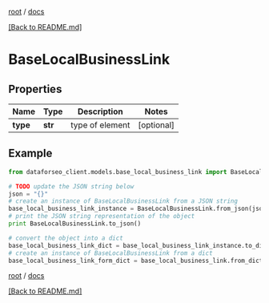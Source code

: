 [root](./../ "root") / [docs](./ "docs")

[[Back to README.md]](./../README.md "[Back to README.md]")

# BaseLocalBusinessLink

## Properties

Name | Type | Description | Notes
------------ | ------------- | ------------- | -------------
**type** | **str** | type of element | [optional]

## Example

```python
from dataforseo_client.models.base_local_business_link import BaseLocalBusinessLink

# TODO update the JSON string below
json = "{}"
# create an instance of BaseLocalBusinessLink from a JSON string
base_local_business_link_instance = BaseLocalBusinessLink.from_json(json)
# print the JSON string representation of the object
print BaseLocalBusinessLink.to_json()

# convert the object into a dict
base_local_business_link_dict = base_local_business_link_instance.to_dict()
# create an instance of BaseLocalBusinessLink from a dict
base_local_business_link_form_dict = base_local_business_link.from_dict(base_local_business_link_dict)
```

  

[root](./../ "root") / [docs](./ "docs")

[[Back to README.md]](./../README.md "[Back to README.md]")